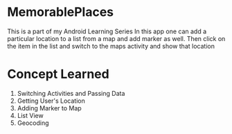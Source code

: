 # MemorablePlaces
This is a part of my Android Learning Series
In this app one can add a particular location to a list from a map and add marker as well. Then click on the item in the list and switch to the maps activity and show that location

# Concept Learned
1. Switching Activities and Passing Data
2. Getting User's Location
3. Adding Marker to Map
4. List View
5. Geocoding
